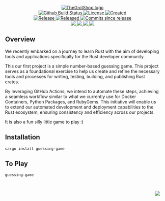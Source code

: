 <!-- markdownlint-disable -->
<p align="center">
    <a href="https://github.com/TheGrotShop/">
        <img src="https://cdn.wolfsoftware.com/assets/images/github/organisations/thegrotshop/black-and-white-circle-256.png" alt="TheGrotShop logo" />
    </a>
    <br />
    <a href="https://github.com/TheGrotShop/guessing-game-rust/actions/workflows/cicd.yml">
        <img src="https://img.shields.io/github/actions/workflow/status/TheGrotShop/guessing-game-rust/cicd.yml?branch=master&label=build%20status&style=for-the-badge" alt="Github Build Status" />
    </a>
    <a href="https://github.com/TheGrotShop/guessing-game-rust/blob/master/LICENSE.md">
        <img src="https://img.shields.io/github/license/TheGrotShop/guessing-game-rust?color=blue&label=License&style=for-the-badge" alt="License">
    </a>
    <a href="https://github.com/TheGrotShop/guessing-game-rust">
        <img src="https://img.shields.io/github/created-at/TheGrotShop/guessing-game-rust?color=blue&label=Created&style=for-the-badge" alt="Created">
    </a>
    <br />
    <a href="https://github.com/TheGrotShop/guessing-game-rust/releases/latest">
        <img src="https://img.shields.io/github/v/release/TheGrotShop/guessing-game-rust?color=blue&label=Latest%20Release&style=for-the-badge" alt="Release">
    </a>
    <a href="https://github.com/TheGrotShop/guessing-game-rust/releases/latest">
        <img src="https://img.shields.io/github/release-date/TheGrotShop/guessing-game-rust?color=blue&label=Released&style=for-the-badge" alt="Released">
    </a>
    <a href="https://github.com/TheGrotShop/guessing-game-rust/releases/latest">
        <img src="https://img.shields.io/github/commits-since/TheGrotShop/guessing-game-rust/latest.svg?color=blue&style=for-the-badge" alt="Commits since release">
    </a>
    <br />
    <a href="https://github.com/TheGrotShop/guessing-game-rust/blob/master/.github/CODE_OF_CONDUCT.md">
        <img src="https://img.shields.io/badge/Code%20of%20Conduct-blue?style=for-the-badge" />
    </a>
    <a href="https://github.com/TheGrotShop/guessing-game-rust/blob/master/.github/CONTRIBUTING.md">
        <img src="https://img.shields.io/badge/Contributing-blue?style=for-the-badge" />
    </a>
    <a href="https://github.com/TheGrotShop/guessing-game-rust/blob/master/.github/SECURITY.md">
        <img src="https://img.shields.io/badge/Report%20Security%20Concern-blue?style=for-the-badge" />
    </a>
    <a href="https://github.com/TheGrotShop/guessing-game-rust/issues">
        <img src="https://img.shields.io/badge/Get%20Support-blue?style=for-the-badge" />
    </a>
</p>

## Overview

We recently embarked on a journey to learn Rust with the aim of developing tools and applications specifically for the Rust developer community.

This our first project is a simple number-based guessing game. This project serves as a foundational exercise to help us create and refine the necessary
tools and processes for writing, testing, building, and publishing Rust crates.

By leveraging GitHub Actions, we intend to automate these steps, achieving a seamless workflow similar to what we currently use for Docker Containers,
Python Packages, and RubyGems. This initiative will enable us to extend our automated development and deployment capabilities to the Rust ecosystem,
ensuring consistency and efficiency across our projects.

It is also a fun silly little game to play :)

## Installation

```
cargo install guessing-game
```

## To Play

```
guessing-game
```

<br />
<p align="right"><a href="https://wolfsoftware.com/"><img src="https://img.shields.io/badge/Created%20by%20Wolf%20on%20behalf%20of%20Wolf%20Software-blue?style=for-the-badge" /></a></p>
